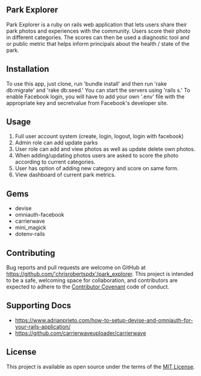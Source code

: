 ## Park Explorer


Park Explorer is a ruby on rails web application that lets users share their park photos and experiences with the community.
Users score their photo in different categories. The scores can then be used a diagnostic tool and or public metric that helps inform principals about the health / state of the park.

## Installation

To use this app, just clone, run 'bundle install' and then run 'rake db:migrate' and 'rake db:seed.' You can start the servers using 'rails s.' To enable Facebook login, you will have to add your own '.env' file with the appropriate key and secretvalue from Facebook's developer site.

## Usage

1. Full user account system (create, login, logout, login with facebook)
2. Admin role can add update parks
3. User role can add and view photos as well as update delete own photos.
4. When adding/updating photos users are asked to score the photo according to current categories.
5. User has option of adding new category and score on same form.
6. View dashboard of current park metrics.

## Gems
- devise
- omniauth-facebook
- carrierwave
- mini_magick
- dotenv-rails

## Contributing

Bug reports and pull requests are welcome on GitHub at https://github.com/'chrisrobertspdx'/park_explorer. This project is intended to be a safe, welcoming space for collaboration, and contributors are expected to adhere to the [Contributor Covenant](http://contributor-covenant.org) code of conduct.

## Supporting Docs
- https://www.adrianprieto.com/how-to-setup-devise-and-omniauth-for-your-rails-application/
- https://github.com/carrierwaveuploader/carrierwave

## License

This project is available as open source under the terms of the [MIT License](http://opensource.org/licenses/MIT).